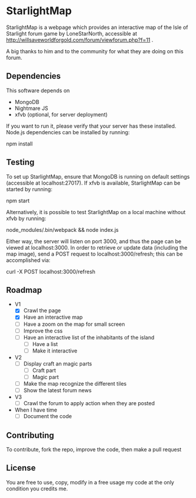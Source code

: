 # StarlightMap

StarlightMap is a webpage which provides an interactive map of the Isle of Starlight forum game by LoneStarNorth, accessible at http://willsaveworldforgold.com/forum/viewforum.php?f=11 .

A big thanks to him and to the community for what they are doing on this forum.

## Dependencies
This software depends on
 - MongoDB
 - Nightmare JS
 - xfvb (optional, for server deployment)

If you want to run it, please verify that your server has these installed. Node.js dependencies can be installed by running:

npm install

## Testing
To set up StarlightMap, ensure that MongoDB is running on default settings (accessible at localhost:27017). If xfvb is available, StarlightMap can be started by running:

npm start

Alternatively, it is possible to test StarlightMap on a local machine without xfvb by running:

node_modules/.bin/webpack && node index.js

Either way, the server will listen on port 3000, and thus the page can be viewed at localhost:3000. In order to retrieve or update data (including the map image), send a POST request to localhost:3000/refresh; this can be accomplished via:

curl -X POST localhost:3000/refresh

## Roadmap
- V1
  - [x] Crawl the page
  - [x] Have an interactive map
  - [ ] Have a zoom on the map for small screen
  - [ ] Improve the css
  - [ ] Have an interactive list of the inhabitants of the island
    - [ ] Have a list
    - [ ] Make it interactive
- V2
  - [ ] Display craft an magic parts
    - [ ] Craft part
    - [ ] Magic part
  - [ ] Make the map recognize the different tiles
  - [ ] Show the latest forum news
- V3
  - [ ] Crawl the forum to apply action when they are posted
- When I have time
  - [ ] Document the code

## Contributing
To contribute, fork the repo, improve the code, then make a pull request

## License
You are free to use, copy, modify in a free usage my code at the only condition you credits me.

